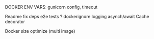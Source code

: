 DOCKER ENV VARS: gunicorn config, timeout

Readme
fix deps
e2e tests ?
dockerignore
logging
asynch/await
Cache decorator

Docker size optimize (multi image)
